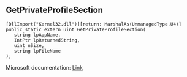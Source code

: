## GetPrivateProfileSection

```
[DllImport("Kernel32.dll")][return: MarshalAs(UnmanagedType.U4)]
public static extern uint GetPrivateProfileSection(
   string lpAppName,
   IntPtr lpReturnedString,
   uint nSize,
   string lpFileName
);
```

Microsoft documentation: [Link](https://docs.microsoft.com/en-us/windows/win32/api/winbase/nf-winbase-getprivateprofilesectionw)
